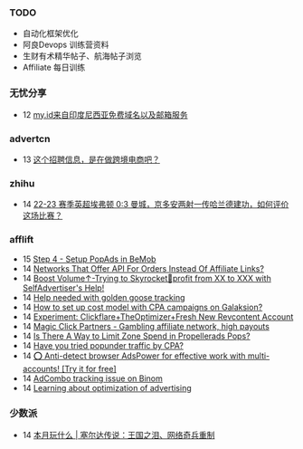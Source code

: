 ### TODO
-  自动化框架优化
-  阿良Devops 训练营资料
-  生财有术精华帖子、航海帖子浏览
-  Affiliate 每日训练

### 无忧分享
<!-- ruyo:START -->
-  12 [my.id来自印度尼西亚免费域名以及邮箱服务](https://51.ruyo.net/18376.html)<!-- ruyo:END -->

### advertcn
<!-- advertcn:START -->
-  13 [这个招聘信息，是在做跨境电商吧？](https://www.advertcn.com/forum.php?mod=viewthread&tid=110356)<!-- advertcn:END -->

### zhihu
<!-- zhihu:START -->
-  14 [22-23 赛季英超埃弗顿 0:3 曼城，京多安两射一传哈兰德建功，如何评价这场比赛？](http://www.zhihu.com/question/600954739/answer/3027934847?utm_campaign=rss&utm_medium=rss&utm_source=rss&utm_content=title)<!-- zhihu:END -->

### afflift
<!-- afflift:START -->
-  15 [Step 4 - Setup PopAds in BeMob](https://afflift.com/f/threads/step-4-setup-popads-in-bemob.2941/)
-  14 [Networks That Offer API For Orders Instead Of Affiliate Links?](https://afflift.com/f/threads/networks-that-offer-api-for-orders-instead-of-affiliate-links.10898/)
-  14 [Boost Volume↑-Trying to Skyrocket🚀profit from XX to XXX with SelfAdvertiser&#39;s Help!](https://afflift.com/f/threads/boost-volume%E2%86%91-trying-to-skyrocket%F0%9F%9A%80profit-from-xx-to-xxx-with-selfadvertisers-help.10652/)
-  14 [Help needed with golden goose tracking](https://afflift.com/f/threads/help-needed-with-golden-goose-tracking.10908/)
-  14 [How to set up cost model with CPA campaigns on Galaksion?](https://afflift.com/f/threads/how-to-set-up-cost-model-with-cpa-campaigns-on-galaksion.10933/)
-  14 [Experiment: Clickflare+TheOptimizer+Fresh New Revcontent Account](https://afflift.com/f/threads/experiment-clickflare-theoptimizer-fresh-new-revcontent-account.10545/)
-  14 [Magic Click Partners - Gambling affiliate network, high payouts](https://afflift.com/f/threads/magic-click-partners-gambling-affiliate-network-high-payouts.10931/)
-  14 [Is There A Way to Limit Zone Spend in Propellerads Pops?](https://afflift.com/f/threads/is-there-a-way-to-limit-zone-spend-in-propellerads-pops.10930/)
-  14 [Have you tried popunder traffic by CPA?](https://afflift.com/f/threads/have-you-tried-popunder-traffic-by-cpa.6522/)
-  14 [⭕ Anti-detect browser AdsPower for effective work with multi-accounts! [Try it for free]](https://afflift.com/f/threads/%E2%AD%95-anti-detect-browser-adspower-for-effective-work-with-multi-accounts-try-it-for-free.8805/)
-  14 [AdCombo tracking issue on Binom](https://afflift.com/f/threads/adcombo-tracking-issue-on-binom.5640/)
-  14 [Learning about optimization of advertising](https://afflift.com/f/threads/learning-about-optimization-of-advertising.10927/)<!-- afflift:END -->

### 少数派
<!-- sspai:START -->
-  14 [本月玩什么 | 塞尔达传说：王国之泪、网络奇兵重制](https://sspai.com/post/79803)<!-- sspai:END -->
